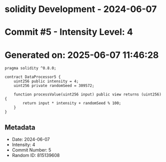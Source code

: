 ﻿# solidity Development - 2024-06-07
# Commit #5 - Intensity Level: 4
# Generated on: 2025-06-07 11:46:28
```solidity
pragma solidity ^0.8.0;

contract DataProcessor5 {
    uint256 public intensity = 4;
    uint256 private randomSeed = 309572;

    function processValue(uint256 input) public view returns (uint256) {
        return input * intensity + randomSeed % 100;
    }
}
```
## Metadata
- Date: 2024-06-07
- Intensity: 4
- Commit Number: 5
- Random ID: 815139608
